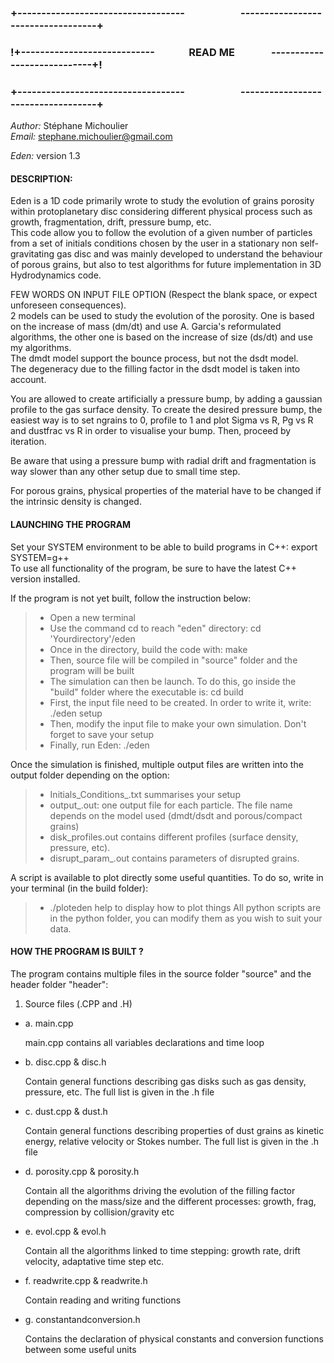 ### **+-----------------------------------                       -----------------------------------+**  
### **!+----------------------------              **READ ME**               ----------------------------+!**  
### **+-----------------------------------                       -----------------------------------+**  

*Author:* Stéphane Michoulier  
*Email:* <stephane.michoulier@gmail.com>

*Eden:* version 1.3

#### **DESCRIPTION**:

Eden is a 1D code primarily wrote to study the evolution of grains porosity within protoplanetary disc considering different physical process such as growth, fragmentation, drift, pressure bump, etc.  
This code allow you to follow the evolution of a given number of particles from a set of initials conditions chosen by the user in a stationary non self-gravitating gas disc and was mainly developed to understand the behaviour of porous grains, but also to test algorithms for future implementation in 3D Hydrodynamics code.  

FEW WORDS ON INPUT FILE OPTION (Respect the blank space, or expect unforeseen consequences).  
2 models can be used to study the evolution of the porosity. 
One is based on the increase of mass (dm/dt) and use A. Garcia's reformulated algorithms, the other one is based on the increase of size (ds/dt) and use my algorithms.  
The dmdt model support the bounce process, but not the dsdt model.  
The degeneracy due to the filling factor in the dsdt model is taken into account.  

You are allowed to create artificially a pressure bump, by adding a gaussian profile to the gas surface density. To create the desired pressure bump, the easiest way is to set ngrains to 0, profile to 1 and plot Sigma vs R, Pg vs R and dustfrac vs R in order to visualise your bump. Then, proceed by iteration.

Be aware that using a pressure bump with radial drift and fragmentation is way slower than any other setup due to small time step.

For porous grains, physical properties of the material have to be changed if the intrinsic density is changed.  

#### **LAUNCHING THE PROGRAM**

Set your SYSTEM environment to be able to build programs in C++: export SYSTEM=g++  
To use all functionality of the program, be sure to  have the latest C++ version installed.  

If the program is not yet built, follow the instruction below:
> - Open a new terminal
> - Use the command cd to reach "eden" directory: cd 'Yourdirectory'/eden
> - Once in the directory, build the code with: make
> - Then, source file will be compiled in "source" folder and the program will be built
> - The simulation can then be launch. To do this, go inside the "build" folder where the executable is: cd build
> - First, the input file need to be created. In order to write it, write: ./eden setup
> - Then, modify the input file to make your own simulation. Don't forget to save your setup
> - Finally, run Eden: ./eden  

Once the simulation is finished, multiple output files are written into the output folder depending on the option:
> - Initials_Conditions_*<Rref>*.txt summarises your setup
> - output_*<setup name>*.out: one output file for each particle. The file name depends on the model used (dmdt/dsdt and porous/compact grains) 
> - disk_profiles.out contains different profiles (surface density, pressure, etc).
> - disrupt_param_*<model>*.out contains parameters of disrupted grains.

A script is available to plot directly some useful quantities. To do so, write in your terminal (in the build folder):
> - ./ploteden help to display how to plot things
All python scripts are in the python folder, you can modify them as you wish to suit your data.

#### **HOW THE PROGRAM IS BUILT ?**

The program contains multiple files in the source folder "source" and the header folder "header":

1. Source files (.CPP and .H)

- a. main.cpp

	main.cpp contains all variables declarations and time loop

- b. disc.cpp & disc.h
	
	Contain general functions describing gas disks such as gas density, pressure, etc.
    The full list is given in the .h file

- c. dust.cpp & dust.h
	
	Contain general functions describing properties of dust grains as kinetic energy, relative velocity or Stokes number.
    The full list is given in the .h file

- d. porosity.cpp & porosity.h

    Contain all the algorithms driving the evolution of the filling factor depending on the mass/size and the different processes: growth, frag, compression by collision/gravity etc 

- e. evol.cpp & evol.h

    Contain all the algorithms linked to time stepping: growth rate, drift velocity, adaptative time step etc.

- f. readwrite.cpp & readwrite.h
   
	Contain reading and writing functions

- g. constantandconversion.h

	Contains the declaration of physical constants and conversion functions between some useful  units

